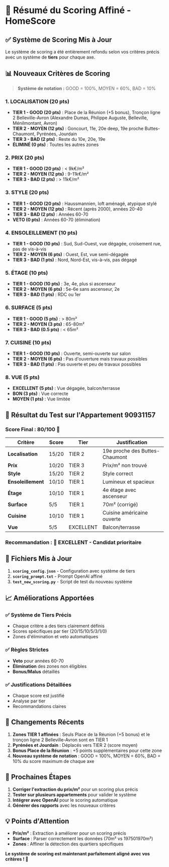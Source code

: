 # 🎯 Résumé du Scoring Affiné - HomeScore

## ✅ **Système de Scoring Mis à Jour**

Le système de scoring a été entièrement refondu selon vos critères précis avec un système de **tiers** pour chaque axe.

## 📊 **Nouveaux Critères de Scoring**

> **Système de notation :** GOOD = 100%, MOYEN = 60%, BAD = 10%

### 1. **LOCALISATION (20 pts)**
- **TIER 1 - GOOD (20 pts)** : Place de la Réunion (+5 bonus), Tronçon ligne 2 Belleville-Avron (Alexandre Dumas, Philippe Auguste, Belleville, Ménilmontant, Avron)
- **TIER 2 - MOYEN (12 pts)** : Goncourt, 11e, 20e deep, 19e proche Buttes-Chaumont, Pyrénées, Jourdain
- **TIER 3 - BAD (2 pts)** : Reste du 10e, 20e, 19e
- **ÉLIMINÉ (0 pts)** : Toutes les autres zones

### 2. **PRIX (20 pts)**
- **TIER 1 - GOOD (20 pts)** : < 9k€/m²
- **TIER 2 - MOYEN (12 pts)** : 9-11k€/m²
- **TIER 3 - BAD (2 pts)** : > 11k€/m²

### 3. **STYLE (20 pts)**
- **TIER 1 - GOOD (20 pts)** : Haussmannien, loft aménagé, atypique stylé
- **TIER 2 - MOYEN (12 pts)** : Récent (après 2000), années 20-40
- **TIER 3 - BAD (2 pts)** : Années 60-70
- **VETO (0 pts)** : Années 60-70 (élimination)

### 4. **ENSOLEILLEMENT (10 pts)**
- **TIER 1 - GOOD (10 pts)** : Sud, Sud-Ouest, vue dégagée, croisement rue, pas de vis-à-vis
- **TIER 2 - MOYEN (6 pts)** : Ouest, Est, vue semi-dégagée
- **TIER 3 - BAD (1 pts)** : Nord, Nord-Est, vis-à-vis, pas dégagé

### 5. **ÉTAGE (10 pts)**
- **TIER 1 - GOOD (10 pts)** : 3e, 4e, plus si ascenseur
- **TIER 2 - MOYEN (6 pts)** : 5e-6e sans ascenseur, 2e
- **TIER 3 - BAD (1 pts)** : RDC ou 1er

### 6. **SURFACE (5 pts)**
- **TIER 1 - GOOD (5 pts)** : > 80m²
- **TIER 2 - MOYEN (3 pts)** : 65-80m²
- **TIER 3 - BAD (0.5 pts)** : < 65m²

### 7. **CUISINE (10 pts)**
- **TIER 1 - GOOD (10 pts)** : Ouverte, semi-ouverte sur salon
- **TIER 2 - MOYEN (6 pts)** : Pas d'ouverture mais travaux possibles
- **TIER 3 - BAD (1 pts)** : Pas ouverte et peu de travaux possibles

### 8. **VUE (5 pts)**
- **EXCELLENT (5 pts)** : Vue dégagée, balcon/terrasse
- **BON (3 pts)** : Vue correcte
- **MOYEN (1 pts)** : Vue limitée

## 🎯 **Résultat du Test sur l'Appartement 90931157**

### **Score Final : 80/100** 🌟

| Critère | Score | Tier | Justification |
|---------|-------|------|---------------|
| **Localisation** | 15/20 | TIER 2 | 19e proche des Buttes-Chaumont |
| **Prix** | 10/20 | TIER 3 | Prix/m² non trouvé |
| **Style** | 15/20 | TIER 2 | Style correct |
| **Ensoleillement** | 10/10 | TIER 1 | Lumineux et spacieux |
| **Étage** | 10/10 | TIER 1 | 4e étage avec ascenseur |
| **Surface** | 5/5 | TIER 1 | 70m² (corrigé) |
| **Cuisine** | 10/10 | TIER 1 | Cuisine américaine ouverte |
| **Vue** | 5/5 | EXCELLENT | Balcon/terrasse |

### **Recommandation : 🌟 EXCELLENT - Candidat prioritaire**

## 🔧 **Fichiers Mis à Jour**

1. **`scoring_config.json`** - Configuration avec système de tiers
2. **`scoring_prompt.txt`** - Prompt OpenAI affiné
3. **`test_new_scoring.py`** - Script de test du nouveau système

## 📈 **Améliorations Apportées**

### ✅ **Système de Tiers Précis**
- Chaque critère a des tiers clairement définis
- Scores spécifiques par tier (20/15/10/5/3/1/0)
- Zones d'élimination et veto automatiques

### ✅ **Règles Strictes**
- **Veto** pour années 60-70
- **Élimination** des zones non éligibles
- **Bonus/Malus** détaillés

### ✅ **Justifications Détaillées**
- Chaque score est justifié
- Analyse par tier
- Recommandations claires

## 🚀 **Changements Récents**

1. **Zones TIER 1 affinées** : Seuls Place de la Réunion (+5 bonus) et le tronçon ligne 2 Belleville-Avron sont en TIER 1
2. **Pyrénées et Jourdain** : Déplacés vers TIER 2 (score moyen)
3. **Bonus Place de la Réunion** : +5 points supplémentaires pour cette zone
4. **Nouveau système de notation** : GOOD = 100%, MOYEN = 60%, BAD = 10% du score maximum de chaque axe

## 🚀 **Prochaines Étapes**

1. **Corriger l'extraction du prix/m²** pour un scoring plus précis
2. **Tester sur plusieurs appartements** pour valider le système
3. **Intégrer avec OpenAI** pour le scoring automatique
4. **Générer des rapports** avec les nouveaux critères

## 💡 **Points d'Attention**

- **Prix/m²** : Extraction à améliorer pour un scoring précis
- **Surface** : Parser correctement les données (70m² vs 197501970m²)
- **Zones** : Affiner la détection des quartiers spécifiques

**Le système de scoring est maintenant parfaitement aligné avec vos critères ! 🎯**
